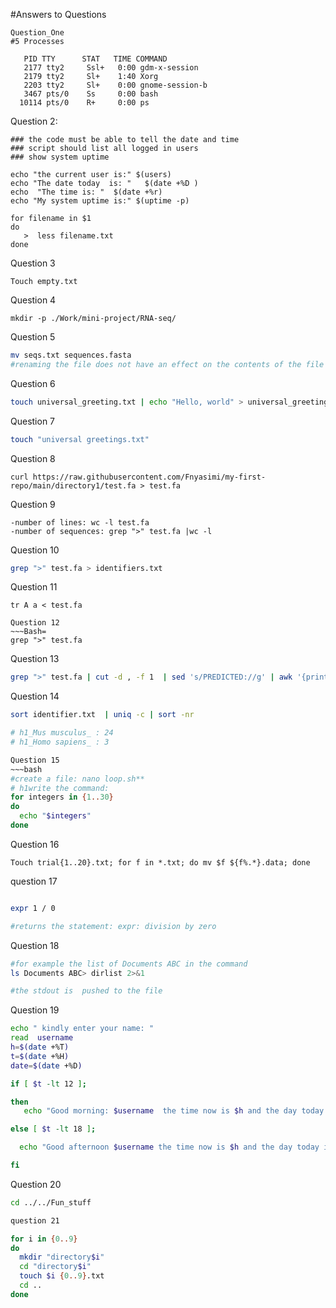 #Answers to Questions
~~~
Question_One
#5 Processes 
~~~
~~~bash=
   PID TTY      STAT   TIME COMMAND
   2177 tty2     Ssl+   0:00 gdm-x-session
   2179 tty2     Sl+    1:40 Xorg
   2203 tty2     Sl+    0:00 gnome-session-b
   3467 pts/0    Ss     0:00 bash
  10114 pts/0    R+     0:00 ps
~~~
Question 2:
~~~bash=
### the code must be able to tell the date and time
### script should list all logged in users
### show system uptime

echo "the current user is:" $(users)
echo "The date today  is: "   $(date +%D )
echo  "The time is: "  $(date +%r)
echo "My system uptime is:" $(uptime -p) 

for filename in $1
do 
   >  less filename.txt
done
~~~
Question 3
~~~
Touch empty.txt
~~~
Question 4
~~~
mkdir -p ./Work/mini-project/RNA-seq/
~~~

Question 5
~~~bash
mv seqs.txt sequences.fasta
#renaming the file does not have an effect on the contents of the file

~~~
Question 6
~~~bash
touch universal_greeting.txt | echo "Hello, world" > universal_greeting.txt
~~~
Question 7
~~~bash
touch "universal greetings.txt"
~~~
Question 8
~~~bash=
curl https://raw.githubusercontent.com/Fnyasimi/my-first-repo/main/directory1/test.fa > test.fa
~~~
Question 9
~~~bash=
-number of lines: wc -l test.fa
-number of sequences: grep ">" test.fa |wc -l
~~~
Question 10
~~~bash
grep ">" test.fa > identifiers.txt
~~~
Question 11

~~~
tr A a < test.fa
~~~
~~~
Question 12
~~~Bash=
grep ">" test.fa
~~~
Question 13
~~~bash
grep ">" test.fa | cut -d , -f 1  | sed 's/PREDICTED://g' | awk '{print $2,$3}'
~~~


Question 14
~~~bash
sort identifier.txt  | uniq -c | sort -nr

# h1_Mus musculus_ : 24 
# h1_Homo sapiens_ : 3 

Question 15
~~~bash
#create a file: nano loop.sh**
# h1write the command:
for integers in {1..30}
do 
  echo "$integers"
done
 ~~~
 
 Question 16
~~~Bash=
Touch trial{1..20}.txt; for f in *.txt; do mv $f ${f%.*}.data; done
 ~~~
 question 17
 ~~~bash
 
 expr 1 / 0
 
#returns the statement: expr: division by zero

~~~

 Question 18
 ~~~bash
 #for example the list of Documents ABC in the command
 ls Documents ABC> dirlist 2>&1
 
#the stdout is  pushed to the file 
 ~~~
 Question 19
~~~bash
echo " kindly enter your name: "
read  username
h=$(date +%T)
t=$(date +%H)
date=$(date +%D)

if [ $t -lt 12 ];

then
   echo "Good morning: $username  the time now is $h and the day today is $date"

else [ $t -lt 18 ];

  echo "Good afternoon $username the time now is $h and the day today is $date"

fi
~~~

Question 20
~~~bash
cd ../../Fun_stuff

question 21

for i in {0..9}
do 
  mkdir "directory$i"
  cd "directory$i"
  touch $i {0..9}.txt
  cd ..
done

~~~